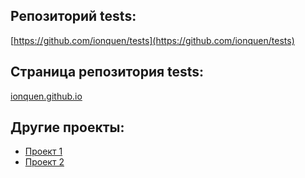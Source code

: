 ## Репозиторий tests: 
[https://github.com/ionquen/tests](https://github.com/ionquen/tests)
## Страница репозитория tests: 
[ionquen.github.io](https://ionquen.github.io)

## Другие проекты:
* [Проект 1](https://copypastas.ru)
* [Проект 2](https://regtool.net)
